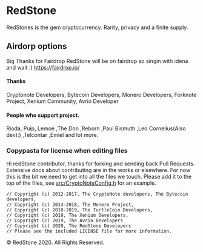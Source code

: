 # RedStone
RedStones is the gem cryptocurrency. Rarity, privacy and a finite supply.

## Airdorp options
Big Thanks for Fairdrop 
RedStone will be on fairdrop so singin with idena and wait :)
https://fairdrop.io/

#### Thanks

Cryptonote Developers, Bytecoin Developers, Monero Developers, Forknote Project, Xenium Community, Avrio Developer

#### People who support project.
Rioda, Puip, Lemoe ,The Don ,Reborn ,Paul Bismuth ,Leo Cornelius(Also dev):) ,Telcontar ,Emiel and lot more.
### Copypasta for license when editing files

Hi redStone contributor, thanks for forking and sending back Pull Requests. Extensive docs about contributing are in the works or elsewhere. For now this is the bit we need to get into all the files we touch. Please add it to the top of the files, see [src/CryptoNoteConfig.h](https://github.com/turtlecoin/turtlecoin/commit/28cfef2575f2d767f6e512f2a4017adbf44e610e) for an example.

```x
// Copyright (c) 2012-2017, The CryptoNote developers, The Bytecoin developers,
// Copyright (c) 2014-2018, The Monero Project,
// Copyright (c) 2018-2019, The TurtleCoin Developers,
// Copyright (c) 2019, The Xenium Developers,
// Copyright (c) 2019, The Avrio Developers
// Copyright (c) 2020, The RedStone Developers
// Please see the included LICENSE file for more information.
```
© RedStone 2020. All Rights Reserved.
